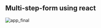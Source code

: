 ## Multi-step-form using react 

![app_final](https://user-images.githubusercontent.com/20675885/48053862-bb349500-e1d1-11e8-96e6-9fabe56ec343.png)

